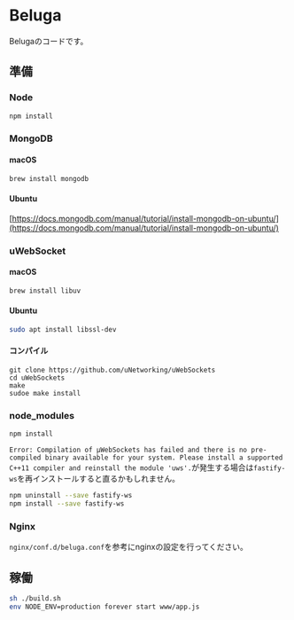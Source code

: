 # Beluga

Belugaのコードです。

## 準備

### Node

```bash
npm install
```

### MongoDB

#### macOS

```bash
brew install mongodb
```

#### Ubuntu

[https://docs.mongodb.com/manual/tutorial/install-mongodb-on-ubuntu/](https://docs.mongodb.com/manual/tutorial/install-mongodb-on-ubuntu/)

### uWebSocket

#### macOS

```bash
brew install libuv
```

#### Ubuntu

```bash
sudo apt install libssl-dev
```

#### コンパイル

```
git clone https://github.com/uNetworking/uWebSockets
cd uWebSockets
make
sudoe make install
```

### node_modules

```bash
npm install
```

`Error: Compilation of µWebSockets has failed and there is no pre-compiled binary available for your system. Please install a supported C++11 compiler and reinstall the module 'uws'.`が発生する場合は`fastify-ws`を再インストールすると直るかもしれません。

```bash
npm uninstall --save fastify-ws
npm install --save fastify-ws
```

### Nginx

`nginx/conf.d/beluga.conf`を参考にnginxの設定を行ってください。

## 稼働

```bash
sh ./build.sh
env NODE_ENV=production forever start www/app.js
```